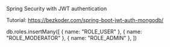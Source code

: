 Spring Security with JWT authentication

Tutorial:
https://bezkoder.com/spring-boot-jwt-auth-mongodb/

db.roles.insertMany([
   { name: "ROLE_USER" },
   { name: "ROLE_MODERATOR" },
   { name: "ROLE_ADMIN" },
])